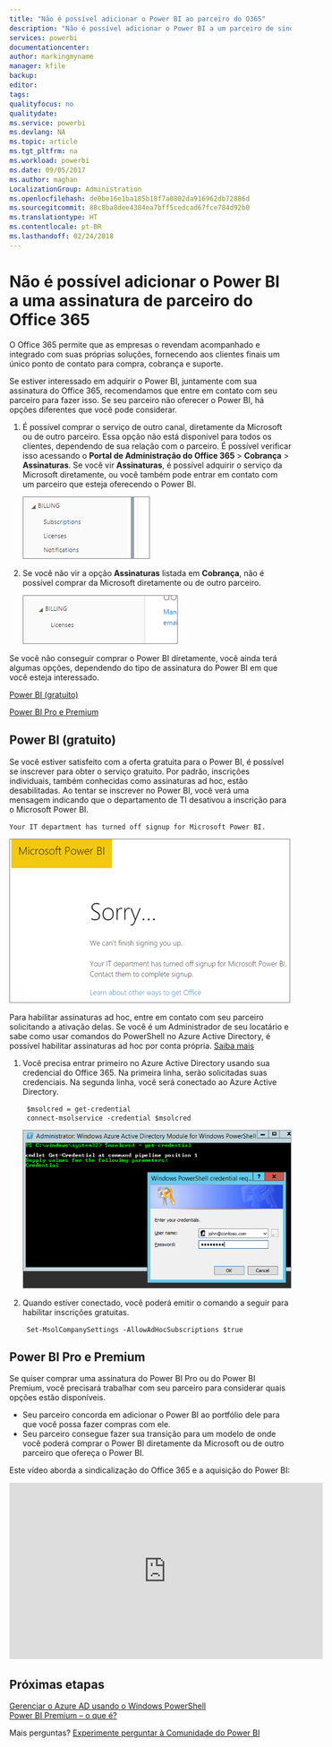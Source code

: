 ```yaml
---
title: "Não é possível adicionar o Power BI ao parceiro do O365"
description: "Não é possível adicionar o Power BI a um parceiro de sindicalização do Office 365. O modelo de sindicalização é um modelo de compra usado pelo Office 365."
services: powerbi
documentationcenter: 
author: markingmyname
manager: kfile
backup: 
editor: 
tags: 
qualityfocus: no
qualitydate: 
ms.service: powerbi
ms.devlang: NA
ms.topic: article
ms.tgt_pltfrm: na
ms.workload: powerbi
ms.date: 09/05/2017
ms.author: maghan
LocalizationGroup: Administration
ms.openlocfilehash: de0be16e1ba185b18f7a0802da916962db72886d
ms.sourcegitcommit: 88c8ba8dee4384ea7bff5cedcad67fce784d92b0
ms.translationtype: HT
ms.contentlocale: pt-BR
ms.lasthandoff: 02/24/2018
---
```

# <a name="unable-to-add-power-bi-to-office-365-partner-subscription"></a>Não é possível adicionar o Power BI a uma assinatura de parceiro do Office 365
O Office 365 permite que as empresas o revendam acompanhado e integrado com suas próprias soluções, fornecendo aos clientes finais um único ponto de contato para compra, cobrança e suporte.

Se estiver interessado em adquirir o Power BI, juntamente com sua assinatura do Office 365, recomendamos que entre em contato com seu parceiro para fazer isso. Se seu parceiro não oferecer o Power BI, há opções diferentes que você pode considerar.

1. É possível comprar o serviço de outro canal, diretamente da Microsoft ou de outro parceiro. Essa opção não está disponível para todos os clientes, dependendo de sua relação com o parceiro. É possível verificar isso acessando o **Portal de Administração do Office 365** > **Cobrança** > **Assinaturas**. Se você vir **Assinaturas**, é possível adquirir o serviço da Microsoft diretamente, ou você também pode entrar em contato com um parceiro que esteja oferecendo o Power BI.
   
    ![](media/service-admin-syndication-partner/billingsub.png)
2. Se você não vir a opção **Assinaturas** listada em **Cobrança**, não é possível comprar da Microsoft diretamente ou de outro parceiro. 
   
   ![](media/service-admin-syndication-partner/billing.png)

Se você não conseguir comprar o Power BI diretamente, você ainda terá algumas opções, dependendo do tipo de assinatura do Power BI em que você esteja interessado.

[Power BI (gratuito)](#power-bi-free)

[Power BI Pro e Premium](#power-bi-pro)

## <a name="power-bi-free"></a>Power BI (gratuito)
Se você estiver satisfeito com a oferta gratuita para o Power BI, é possível se inscrever para obter o serviço gratuito. Por padrão, inscrições individuais, também conhecidas como assinaturas ad hoc, estão desabilitadas. Ao tentar se inscrever no Power BI, você verá uma mensagem indicando que o departamento de TI desativou a inscrição para o Microsoft Power BI.

    Your IT department has turned off signup for Microsoft Power BI.

![](media/service-admin-syndication-partner/sorry.png)

Para habilitar assinaturas ad hoc, entre em contato com seu parceiro solicitando a ativação delas. Se você é um Administrador de seu locatário e sabe como usar comandos do PowerShell no Azure Active Directory, é possível habilitar assinaturas ad hoc por conta própria. [Saiba mais](https://technet.microsoft.com/library/jj151815.aspx)

1. Você precisa entrar primeiro no Azure Active Directory usando sua credencial do Office 365. Na primeira linha, serão solicitadas suas credenciais. Na segunda linha, você será conectado ao Azure Active Directory.
   
        $msolcred = get-credential
        connect-msolservice -credential $msolcred
   
    ![](media/service-admin-syndication-partner/aad-signin.png)
2. Quando estiver conectado, você poderá emitir o comando a seguir para habilitar inscrições gratuitas.
   
        Set-MsolCompanySettings -AllowAdHocSubscriptions $true

## <a name="power-bi-pro-and-premium"></a>Power BI Pro e Premium
Se quiser comprar uma assinatura do Power BI Pro ou do Power BI Premium, você precisará trabalhar com seu parceiro para considerar quais opções estão disponíveis.

* Seu parceiro concorda em adicionar o Power BI ao portfólio dele para que você possa fazer compras com ele.
* Seu parceiro consegue fazer sua transição para um modelo de onde você poderá comprar o Power BI diretamente da Microsoft ou de outro parceiro que ofereça o Power BI.

Este vídeo aborda a sindicalização do Office 365 e a aquisição do Power BI:

<iframe width="560" height="315" src="https://www.youtube.com/embed/C357phT94A8" frameborder="0" allowfullscreen></iframe>

## <a name="next-steps"></a>Próximas etapas
[Gerenciar o Azure AD usando o Windows PowerShell](https://technet.microsoft.com/library/jj151815.aspx)  
[Power BI Premium – o que é?](service-premium.md)

Mais perguntas? [Experimente perguntar à Comunidade do Power BI](http://community.powerbi.com/)


